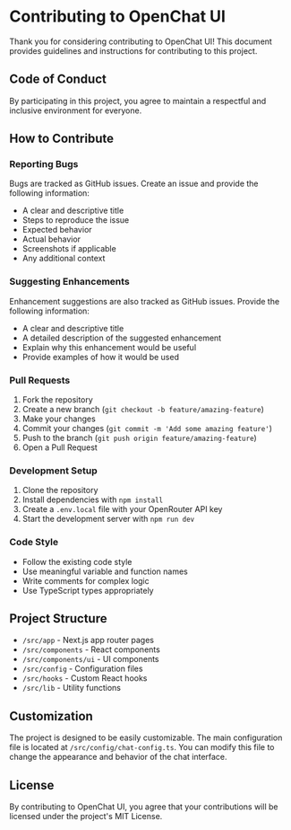 # Contributing to OpenChat UI

Thank you for considering contributing to OpenChat UI! This document provides guidelines and instructions for contributing to this project.

## Code of Conduct

By participating in this project, you agree to maintain a respectful and inclusive environment for everyone.

## How to Contribute

### Reporting Bugs

Bugs are tracked as GitHub issues. Create an issue and provide the following information:

- A clear and descriptive title
- Steps to reproduce the issue
- Expected behavior
- Actual behavior
- Screenshots if applicable
- Any additional context

### Suggesting Enhancements

Enhancement suggestions are also tracked as GitHub issues. Provide the following information:

- A clear and descriptive title
- A detailed description of the suggested enhancement
- Explain why this enhancement would be useful
- Provide examples of how it would be used

### Pull Requests

1. Fork the repository
2. Create a new branch (`git checkout -b feature/amazing-feature`)
3. Make your changes
4. Commit your changes (`git commit -m 'Add some amazing feature'`)
5. Push to the branch (`git push origin feature/amazing-feature`)
6. Open a Pull Request

### Development Setup

1. Clone the repository
2. Install dependencies with `npm install`
3. Create a `.env.local` file with your OpenRouter API key
4. Start the development server with `npm run dev`

### Code Style

- Follow the existing code style
- Use meaningful variable and function names
- Write comments for complex logic
- Use TypeScript types appropriately

## Project Structure

- `/src/app` - Next.js app router pages
- `/src/components` - React components
- `/src/components/ui` - UI components
- `/src/config` - Configuration files
- `/src/hooks` - Custom React hooks
- `/src/lib` - Utility functions

## Customization

The project is designed to be easily customizable. The main configuration file is located at `/src/config/chat-config.ts`. You can modify this file to change the appearance and behavior of the chat interface.

## License

By contributing to OpenChat UI, you agree that your contributions will be licensed under the project's MIT License.